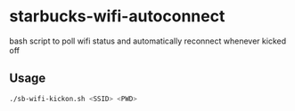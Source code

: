 starbucks-wifi-autoconnect
==========================

bash script to poll wifi status and automatically reconnect whenever kicked off 

## Usage
```sh
./sb-wifi-kickon.sh <SSID> <PWD>
```
